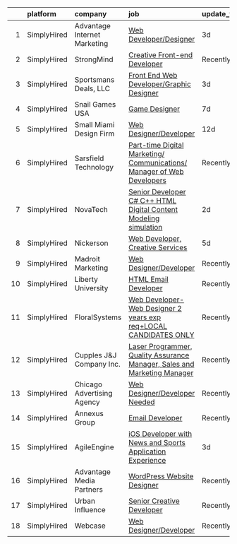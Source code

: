

|    | platform    | company                      | job                                                                                                                                                                                     | update_time   | location          |
|---:|:------------|:-----------------------------|:----------------------------------------------------------------------------------------------------------------------------------------------------------------------------------------|:--------------|:------------------|
|  1 | SimplyHired | Advantage Internet Marketing | [Web Developer/Designer](https://www.simplyhired.com/job/SaRM5AEhox85ozPT_uuARQvlzlQ-qXngKlIGI1uOBftksJAEPro8cA?q=creative+developer)                                                   | 3d            | Westminster, MD   |
|  2 | SimplyHired | StrongMind                   | [Creative Front-end Developer](https://www.simplyhired.com/job/l3iV_XlJaw7oN9hJ0BBsdGRcXuE994R8cpA-pESzGtQC6px28pmeAA?q=creative+developer)                                             | Recently      | Chandler, AZ      |
|  3 | SimplyHired | Sportsmans Deals, LLC        | [Front End Web Developer/Graphic Designer](https://www.simplyhired.com/job/Yacw_f-axnWOppyzm9au65onD_CEEecrvXedaybyEaUC_4lvrPvtTw?q=creative+developer)                                 | 3d            | Mechanicsburg, PA |
|  4 | SimplyHired | Snail Games USA              | [Game Designer](https://www.simplyhired.com/job/nosHIw-Sak0uwrp1Tywyt89Elv55QmVJ2g-09oJ1X0LNFKGSDx9TdA?q=creative+developer)                                                            | 7d            | Remote            |
|  5 | SimplyHired | Small Miami Design Firm      | [Web Designer/Developer](https://www.simplyhired.com/job/RzGkKRVbaGkfuEwELmQZUpslvsaTfqoRfB9HRRmqC960RQRKAkAt4g?q=creative+developer)                                                   | 12d           | Remote            |
|  6 | SimplyHired | Sarsfield Technology         | [Part-time Digital Marketing/ Communications/ Manager of Web Developers](https://www.simplyhired.com/job/iNDZgzPKsadVjqanS7B9mEAnagBetB59x3hke689nEQDUpqL2Y5ncQ?q=creative+developer)   | Recently      | Remote            |
|  7 | SimplyHired | NovaTech                     | [Senior Developer C# C++ HTML Digital Content Modeling simulation](https://www.simplyhired.com/job/RC46E5g08tuUzd3ZqrbcumgrII3lbu7T83KdN0zEKKACR7pzrx7qUw?q=creative+developer)         | 2d            | Remote            |
|  8 | SimplyHired | Nickerson                    | [Web Developer, Creative Services](https://www.simplyhired.com/job/SjRyMFqLqaHxyBTmkvTjAJIy6hm-9oOLGPa4rBzgg7SK4waahKU-5Q?q=creative+developer)                                         | 5d            | Remote            |
|  9 | SimplyHired | Madroit Marketing            | [Web Designer/Developer](https://www.simplyhired.com/job/2ECCZKv_yRidqYSoG3u4dtl6EIssDNlefGaCRzsDoIHb3JnxZOP6Lw?q=creative+developer)                                                   | Recently      | Remote            |
| 10 | SimplyHired | Liberty University           | [HTML Email Developer](https://www.simplyhired.com/job/n7ZBIoizNvg1vnbsiAIDufegw0i4ApkD0M26QH770WAN4RoUlue8Ew?q=creative+developer)                                                     | Recently      | Remote            |
| 11 | SimplyHired | FloralSystems                | [Web Developer-Web Designer 2 years exp req+LOCAL CANDIDATES ONLY](https://www.simplyhired.com/job/eEwPfhfhG0Beoe_HXaufcwepdggDEwxF7I2I--RsxBD4jzNytq9tuw?q=creative+developer)         | Recently      | Buffalo, NY       |
| 12 | SimplyHired | Cupples J&J Company Inc.     | [Laser Programmer, Quality Assurance Manager, Sales and Marketing Manager](https://www.simplyhired.com/job/2Z3AG77fD7NN_lpo3XIECeD7eIWvaKrt6axn0CTiGwMGXzR2bPvWLg?q=creative+developer) | Recently      | Jackson, TN       |
| 13 | SimplyHired | Chicago Advertising Agency   | [Web Designer/Developer Needed](https://www.simplyhired.com/job/3WomrldDVp_gZau2C1LngZoA36zG91ldOR1uxfIywCG-c5eoqglKUw?q=creative+developer)                                            | Recently      | Remote            |
| 14 | SimplyHired | Annexus Group                | [Email Developer](https://www.simplyhired.com/job/fEUnYkM1_1PXitk2v9nukvP3HVLE57382Dwnvr0yfIK7IhwBoSbP1A?q=creative+developer)                                                          | Recently      | Scottsdale, AZ    |
| 15 | SimplyHired | AgileEngine                  | [iOS Developer with News and Sports Application Experience](https://www.simplyhired.com/job/PULIKDRj4ULxAL5iB4awbGObw0Tf5r1dpqkuu54jF702ERHQeGvTig?q=creative+developer)                | 3d            | Remote            |
| 16 | SimplyHired | Advantage Media Partners     | [WordPress Website Designer](https://www.simplyhired.com/job/i3Prgz_qH3j0Mg-cXLJfEyWoYl80IDBzIzcGlfKPTliTTguZ0WJfng?q=creative+developer)                                               | Recently      | Beaverton, OR     |
| 17 | SimplyHired | Urban Influence              | [Senior Creative Developer](https://www.simplyhired.com/job/lpE_bL-yjqpHSloyTj3b2W_ymBr2Qt4fxKsCaBDIyNYur2UKulPh3g?q=creative+developer)                                                | Recently      | Remote            |
| 18 | SimplyHired | Webcase                      | [Web Designer/Developer](https://www.simplyhired.com/job/FQWVYtb159a_gfr0GqUW5rTpcrIW7ASQULRf9J1_YvY0aFj5yB0gtg?q=creative+developer)                                                   | Recently      | Payson, UT        |